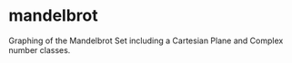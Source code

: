 # mandelbrot
Graphing of the Mandelbrot Set including a Cartesian Plane and Complex number classes. 

